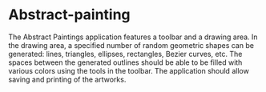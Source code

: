 # Abstract-painting
The Abstract Paintings application features a toolbar and a drawing area.
In the drawing area, a specified number of random geometric shapes can be generated: lines, triangles, ellipses, rectangles, Bezier curves, etc.
The spaces between the generated outlines should be able to be filled with various colors using the tools in the toolbar.
The application should allow saving and printing of the artworks.
